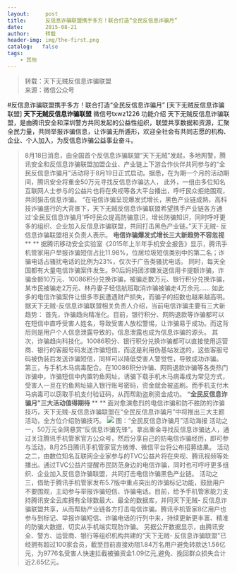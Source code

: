 ```yaml
---
layout:     post
title:      反信息诈骗联盟携手多方！联合打造“全民反信息诈骗月”
date:       2015-08-21
author:     转载
header-img: img/the-first.png
catalog:   false
tags:
    - 其他
---
```


<blockquote><p>转载：天下无贼反信息诈骗联盟<br>
来源：微信公众号</p></blockquote>

#反信息诈骗联盟携手多方！联合打造“全民反信息诈骗月”
[天下无贼反信息诈骗联盟]
**天下无贼反信息诈骗联盟**
微信号txwz1226
功能介绍
天下无贼反信息诈骗联盟，是由腾讯安全和深圳警方共同发起的公益性组织，联盟共享数据和资源，汇聚全民力量，共同举报诈骗信息，让诈骗无所遁形，欢迎全社会有共同志愿的机构、企业、个人加入，为反信息诈骗公益事业奋斗。

>
>8月18日消息，由全国首个反信息诈骗联盟“天下无贼”发起，多地网警，腾讯安全和反信息诈骗联盟加盟企业、产业链上下游合作伙伴共同参与的“全民反信息诈骗月”活动将于8月19日正式启动。据悉，在为期一个月的活动期间，腾讯安全将重金50万元寻找反信息诈骗达人，
>此外，一组由多位知名互联网人士参与的公益片也将在央视等各大平台播出，呼吁民众拒绝围观，共同狙击信息诈骗。
“在电信诈骗呈现爆发式增长，黑色产业链成熟，高科技诈骗盛行的大背景下，天下无贼反信息诈骗联盟希望携手产业链各方通过‘全民反信息诈骗月’呼吁民众提高防骗意识，增长防骗知识，同时呼吁更多的组织、企业加入反信息诈骗联盟，共同打击黑色产业链。”天下无贼-
反信息诈骗联盟相关负责人表示。
**电信诈骗爆发式增长三大新趋势不容忽视**
**
**
据腾讯移动安全实验室《2015年上半年手机安全报告》显示，腾讯手机管家用户举报诈骗短信占比11.98%，位居垃圾短信类别中的第二名；诈骗电话占骚扰电话的比例为23%，仅次于广告类骚扰电话。
同时，每天全国都有大量电信诈骗案件发生。90后妈妈团涉嫌发送信用卡提额诈骗，诈骗金额10万元、10086积分兑换诈骗，被骗走数万元、银行积分兑换诈骗，某市民被骗走2万元、林丹妻子轻信航班取消诈骗被骗走4万余元……
如此多的电信诈骗案件让很多市民遭遇财产损失，而骗子的招数也越来越高明。据天下无贼-反信息诈骗联盟相关负责人介绍，当前电信诈骗主要有三大新趋势：
首先，诈骗趋向精准化。目前，银行积分、网购退款等诈骗都可以在短信中直呼受害人姓名，导致受害人放松警惕，让诈骗易于成功。而这背后则是用户个人信息泄露导致的，信息泄露也成为信息诈骗的源头。
其次，诈骗趋向科技化。10086积分、银行积分兑换诈骗都可以直接使用运营商、银行的客服号码发送诈骗短信，而这是利用伪基站发送的，这些客服号码被伪装后发送诈骗短信，同样可以降低受害人警觉性，导致成功诈骗。
第三，与手机木马病毒配合。在10086积分诈骗、网购退款诈骗等各类热门诈骗中，诈骗短信中内置钓鱼网址，诱骗下载手机木马病毒成为常见方式，受害人一旦在钓鱼网址输入银行账号密码，资金就会被盗刷。而手机支付木马病毒可以窃取手机支付验证码，从而帮助盗刷资金成功。
**“全民反信息诈骗月”三大活动值得期待**
**
**
面对愈演愈烈的电信诈骗和防不胜防的诈骗技巧，天下无贼-反信息诈骗联盟在“全民反信息诈骗月”中将推出三大主题活动，全方位介绍防骗技巧。
![]({{site.baseurl}}/postimg/3Frx8wcpibSvo5168sRbHHEicAsEuXria5Uba97jPa7wK5z6XpC47MaDjDZ4T1hZApb64ovcWludSS5Q9bG09FBIQ.jpeg)
图：“全民反信息诈骗月”活动海报
活动之一，50万元全网悬赏“反信息诈骗先锋”。拿出重金寻找反信息诈骗达人，通过关注腾讯手机管家官方公众号，然后分享自己的防电信诈骗经历，即可参与活动，8月25日腾讯手机管家官方微博、微信平台将公布招募结果。
活动之二，由数位知名互联网企业家参与的TVC公益片将在央视、腾讯视频等处播出。通过TVC公益片提醒市民防范身边的电信诈骗，同时也可呼吁更多组织、企业加入反信息诈骗联盟，共同打击电信诈骗黑色产业链。
活动之三，借助于腾讯手机管家发布5.7版中重点突出的诈骗标记功能，鼓励用户不要围观，主动参与举报诈骗短信、诈骗电话。目前，给予手机管家能力支持腾讯安全云库拥有全球数最大、最全的数据库，并同天下无贼-
反信息诈骗联盟共享，从而帮助产业链各方打击电信诈骗。腾讯手机管家8亿用户也参与到标记、举报诈骗短信、诈骗电话的行列中来，持续更新更丰富、精准的防骗大数据，切实从手机端实现防诈骗。
另据公开数据显示，由腾讯安全、警方、运营商、银行等组织机构共建的“天下无贼-
反信息诈骗联盟”已经拥有超过100家会员，截至目前直接劝阻1.84万名用户避免转款达1.56亿元，为9776名受害人快速拦截被骗资金1.09亿元,避免、挽回群众损失合计近2.65亿元。
